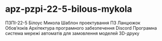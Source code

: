 # apz-pzpi-22-5-bilous-mykola
ПЗПІ-22-5
Білоус Микола 
Шаблон проектування ПЗ Ланцюжок Обовʼязків
Архітектура програмного забезпечення Discord
Програмна система мережі автоматів для замовлення моделей 3D-друку
